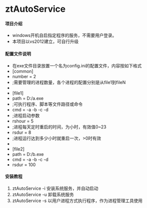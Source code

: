# ztAutoService

#### 项目介绍

* windows开机自启指定程序的服务，不需要用户登录。
* 本项目以vs2012建立，可自行升级

#### 配置文件说明

* 在exe文件目录放置一个名为config.ini的配置文件，内容按如下格式
* [common]
* number = 2
* ;需要管理的进程数量，各个进程的配置分别是从file1到fileN
* 
* [file1]
* path = D:/a.exe
* ;可执行程序、脚本等文件路径或命令
* cmd = -a -b -c -d
* ;进程启动参数
* rshour = 5
* ;进程每天定时重启的时间，为小时，有效值0~23
* rsdur = 8
* ;进程运行达到多少小时就重启一次，>0时有效
* 
* [file2]
* path = D:/b.exe
* cmd = -a -b -c -d
* rsdur = 100


#### 安装教程

1. ztAutoService -i 安装系统服务，并自动启动
2. ztAutoService -u 卸载系统服务
3. ztAutoService -s 以用户进程方式执行程序，作为进程管理工具使用
